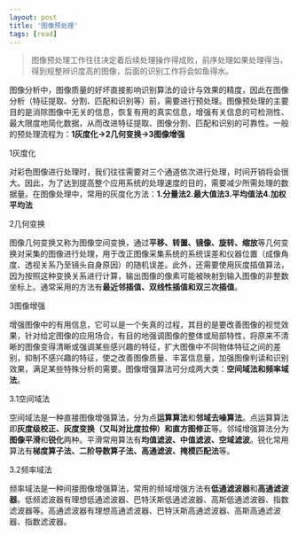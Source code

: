 ```yaml
---
layout: post
title: '图像预处理'
tags: [read]
---
```


> 图像预处理工作往往决定着后续处理操作得成败，前序处理如果处理得当，得到规整辨识度高的图像，后面的识别工作将会如鱼得水。

图像分析中，图像质量的好坏直接影响识别算法的设计与效果的精度，因此在图像分析（特征提取、分割、匹配和识别等）前，需要进行预处理。图像预处理的主要目的是消除图像中无关的信息，恢复有用的真实信息，增强有关信息的可检测性、最大限度地简化数据，从而改进特征提取、图像分割、匹配和识别的可靠性。一般的预处理流程为：**1灰度化->2几何变换->3图像增强**

1灰度化

对彩色图像进行处理时，我们往往需要对三个通道依次进行处理，时间开销将会很大。因此，为了达到提高整个应用系统的处理速度的目的，需要减少所需处理的数据量。在图像处理中，常用的灰度化方法：**1.分量法2.最大值法3.平均值法4.加权平均法**

2几何变换

图像几何变换又称为图像空间变换，通过**平移、转置、镜像、旋转、缩放**等几何变换对采集的图像进行处理，用于改正图像采集系统的系统误差和仪器位置（成像角度、透视关系乃至镜头自身原因）的随机误差。此外，还需要使用灰度插值算法，因为按照这种变换关系进行计算，输出图像的像素可能被映射到输入图像的非整数坐标上。通常采用的方法有**最近邻插值、双线性插值和双三次插值**。

3图像增强

增强图像中的有用信息，它可以是一个失真的过程，其目的是要改善图像的视觉效果，针对给定图像的应用场合，有目的地强调图像的整体或局部特性，将原来不清晰的图像变得清晰或强调某些感兴趣的特征，扩大图像中不同物体特征之间的差别，抑制不感兴趣的特征，使之改善图像质量、丰富信息量，加强图像判读和识别效果，满足某些特殊分析的需要。图像增强算法可分成两大类：**空间域法和频率域法**。

3.1空间域法

空间域法是一种直接图像增强算法，分为点**运算算法**和**邻域去噪算法**。点运算算法即**灰度级校正、灰度变换（又叫对比度拉伸）和直方图修正**等。邻域增强算法分为**图像平滑**和**锐化**两种。平滑常用算法有**均值滤波、中值滤波、空域滤波**。锐化常用算法有**梯度算子法、二阶导数算子法、高通滤波、掩模匹配法**等。

3.2频率域法

频率域法是一种间接图像增强算法，常用的频域增强方法有**低通滤波器**和**高通滤波器**。低频滤波器有理想低通滤波器、巴特沃斯低通滤波器、高斯低通滤波器、指数滤波器等。高通滤波器有理想高通滤波器、巴特沃斯高通滤波器、高斯高通滤波器、指数滤波器。
